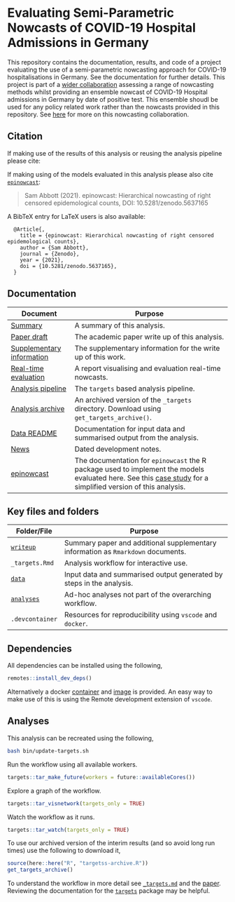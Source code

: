  # Evaluating Semi-Parametric Nowcasts of COVID-19 Hospital Admissions in Germany

This repository contains the documentation, results, and code of a project evaluating the use of a semi-parametric nowcasting approach for COVID-19 hospitalisations in Germany. See the documentation for further details. This project is part of a [wider collaboration](https://covid19nowcasthub.de) assessing a range of nowcasting methods whilst providing an ensemble nowcast of COVID-19 Hospital admissions in Germany by date of positive test. This ensemble shoudl be used for any policy related work rather than the nowcasts provided in this repository. See [here](https://covid19nowcasthub.de) for more on this nowcasting collaboration.

## Citation

If making use of the results of this analysis or reusing the analysis pipeline please cite:


If making using of the models evaluated in this analysis please also cite [`epinowcast`](https://epiforecasts.io/epinowcast):

> Sam Abbott (2021). epinowcast: Hierarchical nowcasting of right censored
> epidemological counts, DOI: 10.5281/zenodo.5637165

A BibTeX entry for LaTeX users is also available:

```
  @Article{,
    title = {epinowcast: Hierarchical nowcasting of right censored epidemological counts},
    author = {Sam Abbott},
    journal = {Zenodo},
    year = {2021},
    doi = {10.5281/zenodo.5637165},
  }
```

## Documentation

Document | Purpose
---|---
[Summary](https://epiforecasts.io/eval-germany-sp-nowcasting/si.html) | A summary of this analysis.
[Paper draft](https://epiforecasts.io/eval-germany-sp-nowcasting/paper.pdf) | The academic paper write up of this analysis.
[Supplementary information](https://epiforecasts.io/eval-germany-sp-nowcasting/) | The supplementary information for the write up of this work.
[Real-time evaluation](https://epiforecasts.io/eval-germany-sp-nowcasting/real-time/) | A report visualising and evaluation real-time nowcasts.
[Analysis pipeline](https://github.com/epiforecasts/eval-germany-sp-nowcasting/blob/main/_targets.md) | The `targets` based analysis pipeline.
[Analysis archive](https://github.com/epiforecasts/eval-germany-sp-nowcasting/releases/tag/latest) | An archived version of the `_targets` directory. Download using `get_targets_archive()`.
[Data README](https://github.com/epiforecasts/eval-germany-sp-nowcasting/blob/main/data/README.md) | Documentation for input data and summarised output from the analysis.
[News](https://github.com/epiforecasts/eval-germany-sp-nowcasting/blob/main/NEWS.md) | Dated development notes.
[epinowcast](https://epiforecasts.io/epinowcast/index.html) | The documentation for `epinowcast` the R package used to implement the models evaluated here. See this [case study](https://epiforecasts.io/epinowcast/articles/germany-age-stratified-nowcasting.html) for a simplified version of this analysis.

## Key files and folders

Folder/File | Purpose
---|---
[`writeup`](writeup/) | Summary paper and additional supplementary information as `Rmarkdown` documents.
`_targets.Rmd` | Analysis workflow for interactive use.
[`data`](data/) | Input data and summarised output generated by steps in the analysis.
[`analyses`](analyses/) | Ad-hoc analyses not part of the overarching workflow.
`.devcontainer` | Resources for reproducibility using `vscode` and `docker`.

## Dependencies

All dependencies can be installed using the following, 

```r
remotes::install_dev_deps()
```

Alternatively a docker [container](https://github.com/epiforecasts/eval-germany-sp-nowcasting/blob/main/.devcontainer/Dockerfile) and [image](https://github.com/epiforecasts/eval-germany-sp-nowcasting/pkgs/container/eval-germany-sp-nowcasting) is provided. An easy way to make use of this is using the Remote development extension of `vscode`.

## Analyses

This analysis can be recreated using the following,

```bash
bash bin/update-targets.sh
```

Run the workflow using all available workers.

```r
targets::tar_make_future(workers = future::availableCores())
```

Explore a graph of the workflow.

```r
targets::tar_visnetwork(targets_only = TRUE)
```

Watch the workflow as it runs.

```r
targets::tar_watch(targets_only = TRUE)
```

To use our archived version of the interim results (and so avoid long run times) use the following to download it,

```r
source(here::here("R", "targetss-archive.R"))
get_targets_archive()
```

To understand the workflow in more detail see [`_targets.md`](https://github.com/epiforecasts/eval-germany-sp-nowcasting/blob/main/_targets.md) and the [paper](). Reviewing the documentation for the [`targets`](https://docs.ropensci.org/targets/) package may be helpful.
